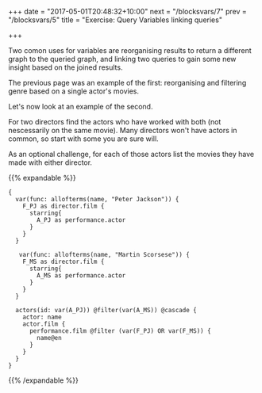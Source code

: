 +++
date = "2017-05-01T20:48:32+10:00"
next = "/blocksvars/7"
prev = "/blocksvars/5"
title = "Exercise: Query Variables linking queries"

+++

Two comon uses for variables are reorganising results to return
a different graph to the queried graph, and linking two queries to gain
some new insight based on the joined results.

The previous page was an example of the first: reorganising and
filtering genre based on a single actor's movies.

Let's now look at an example of the second.

For two directors find the actors who have worked with both (not
nescessarily on the same movie).  Many directors won't have actors in
common, so start with some you are sure will.

As an optional challenge, for each
of those actors list the movies they have made with either director.



{{% expandable %}}
```
{
  var(func: allofterms(name, "Peter Jackson")) {
    F_PJ as director.film {
      starring{
        A_PJ as performance.actor
      }
    }
  }
  
   var(func: allofterms(name, "Martin Scorsese")) {
    F_MS as director.film {
      starring{
        A_MS as performance.actor
      }
    }
  }
  
  actors(id: var(A_PJ)) @filter(var(A_MS)) @cascade {
    actor: name
    actor.film {
      performance.film @filter (var(F_PJ) OR var(F_MS)) {
      	name@en
      }
    }
  }
}
```  
{{% /expandable %}}

